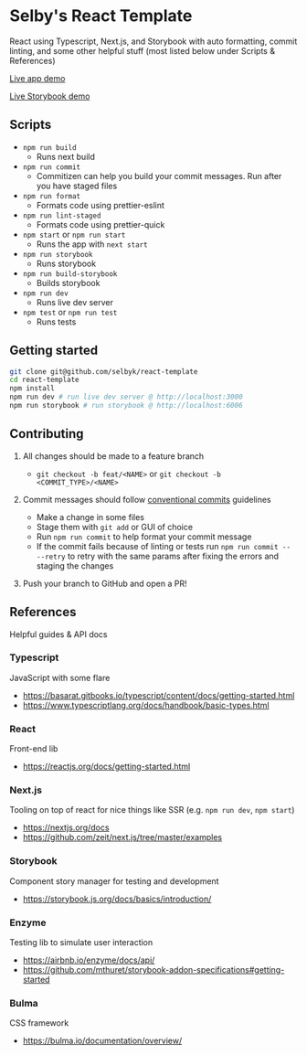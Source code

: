 # Selby's React Template

React using Typescript, Next.js, and Storybook with auto formatting, commit linting, and some other helpful stuff (most listed below under Scripts & References)

[Live app demo](https://react-template.selbyk.now.sh/)

[Live Storybook demo](https://react-template.selbyk.now.sh/storybook)

## Scripts

- `npm run build`
  - Runs next build
- `npm run commit`
  - Commitizen can help you build your commit messages. Run after you have staged files
- `npm run format`
  - Formats code using prettier-eslint
- `npm run lint-staged`
  - Formats code using prettier-quick
- `npm start` or `npm run start`
  - Runs the app with `next start`
- `npm run storybook`
  - Runs storybook
- `npm run build-storybook`
  - Builds storybook
- `npm run dev`
  - Runs live dev server
- `npm test` or `npm run test`
  - Runs tests

## Getting started

```bash
git clone git@github.com/selbyk/react-template
cd react-template
npm install
npm run dev # run live dev server @ http://localhost:3000
npm run storybook # run storybook @ http://localhost:6006
```

## Contributing

1. All changes should be made to a feature branch

   * `git checkout -b feat/<NAME>` or `git checkout -b <COMMIT_TYPE>/<NAME>`

2. Commit messages should follow [conventional commits](https://www.conventionalcommits.org) guidelines
    * Make a change in some files
    * Stage them with `git add` or GUI of choice
    * Run `npm run commit` to help format your commit message
    * If the commit fails because of linting or tests run `npm run commit -- --retry` to retry with the same params after fixing the errors and staging the changes

3. Push your branch to GitHub and open a PR!


## References

Helpful guides & API docs

### Typescript

JavaScript with some flare

- https://basarat.gitbooks.io/typescript/content/docs/getting-started.html
- https://www.typescriptlang.org/docs/handbook/basic-types.html

### React

Front-end lib

- https://reactjs.org/docs/getting-started.html

### Next.js

Tooling on top of react for nice things like SSR (e.g. `npm run dev`, `npm start`)

- https://nextjs.org/docs
- https://github.com/zeit/next.js/tree/master/examples

### Storybook

Component story manager for testing and development

- https://storybook.js.org/docs/basics/introduction/

### Enzyme

Testing lib to simulate user interaction

- https://airbnb.io/enzyme/docs/api/
- https://github.com/mthuret/storybook-addon-specifications#getting-started

### Bulma

CSS framework

- https://bulma.io/documentation/overview/